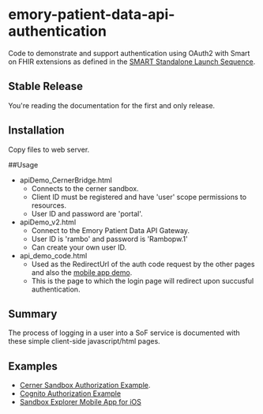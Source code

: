 # emory-patient-data-api-authentication

Code to demonstrate and support authentication using OAuth2 with Smart on FHIR extensions as defined in the [SMART Standalone Launch Sequence](http://www.hl7.org/fhir/smart-app-launch/#standalone-launch-sequence).

## Stable Release

You're reading the documentation for the first and only release.

## Installation

Copy files to web server.

##Usage

- apiDemo_CernerBridge.html
    - Connects to the cerner sandbox.
    - Client ID must be registered and have 'user' scope permissions to resources.
    - User ID and password are 'portal'.
- apiDemo_v2.html
    - Connect to the Emory Patient Data API Gateway.
    - User ID is 'rambo' and password is 'Rambopw.1'
    - Can create your own user ID.
- api_demo_code.html
    - Used as the RedirectUrl of the auth code request by the other pages and also the [mobile app demo](https://serviceforge.atlassian.net/wiki/spaces/PEPDAG/pages/242057284/POC+Sandbox+Explorer+Mobile+App+for+iOS).
    - This is the page to which the  login page will redirect upon succusful authentication.

## Summary

The process of logging in a user into a SoF service is documented with these simple client-side javascript/html pages.

## Examples

- [Cerner Sandbox Authorization Example](https://serviceforge.atlassian.net/wiki/spaces/PEPDAG/pages/230490236/POC+Cerner+Sandbox+Authorization+Example).
- [Cognito Authorization Example](https://serviceforge.atlassian.net/wiki/spaces/PEPDAG/pages/229113857/POC+Cognito+Authorization+Example)
- [Sandbox Explorer Mobile App for iOS](https://serviceforge.atlassian.net/wiki/spaces/PEPDAG/pages/242057284/POC+Sandbox+Explorer+Mobile+App+for+iOS)


